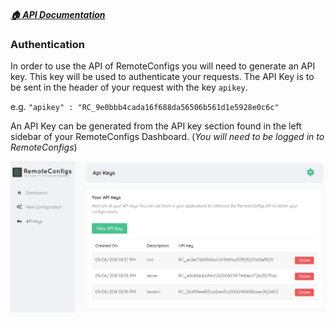 ##### [🏠 API Documentation](./README.md)

### Authentication

In order to use the API of RemoteConfigs you will need to generate an API key. This key will be used to authenticate your requests. The API Key is to be sent in the header of your request with the key `apikey`.

e.g. `"apikey" : "RC_9e0bbb4cada16f688da56506b561d1e5928e0c6c"`

An API Key can be generated from the API key section found in the left sidebar of your RemoteConfigs Dashboard. (*You will need to be logged in to RemoteConfigs*)

![Image of the ApiKeys page](/Images/ApiKeysPage.png "ApiKeysPage")
